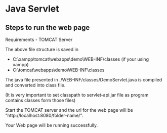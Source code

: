 # Java Servlet

## Steps to run the web page

Requirements -  TOMCAT Server

The above file structure is saved in 
- C:\xampp\tomcat\webapps\demo\WEB-INF\classes (if your using xampp)
- C:\tomcat\webapps\demo\WEB-INF\classes 

The java file presented in ./WEB-INF/classes/DemoServlet.java is compiled and converted into class file.

(It is very important to set classpath to servlet-api.jar file as program contains classes form those files)

Start the TOMCAT server and the url for the web page will be "http://localhost:8080/folder-name/".

Your Web page will be running successfully.
